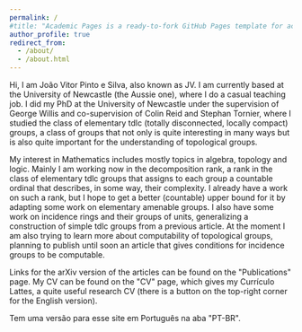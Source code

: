 ```yaml
---
permalink: /
#title: "Academic Pages is a ready-to-fork GitHub Pages template for academic personal websites"
author_profile: true
redirect_from: 
  - /about/
  - /about.html
---
```


Hi, I am João Vitor Pinto e Silva, also known as JV. I am currently based at the University of Newcastle (the Aussie one), where I do a casual teaching job. I did my PhD at the University of Newcastle under the supervision of George Willis and co-supervision of Colin Reid and Stephan Tornier, where I studied the class of elementary tdlc (totally disconnected, locally compact) groups, a class of groups that not only is quite interesting in many ways but is also quite important for the understanding of topological groups. 

My interest in Mathematics includes mostly topics in algebra, topology and logic. Mainly I am working now in the decomposition rank, a rank in the class of elementary tdlc groups that assigns to each group a countable ordinal that describes, in some way, their complexity. I already have a work on such a rank, but I hope to get a better (countable) upper bound for it by adapting some work on elementary amenable groups. I also have some work on incidence rings and their groups of units, generalizing a construction of simple tdlc groups from a previous article. At the moment I am also trying to learn more about computability of topological groups, planning to publish until soon an article that gives conditions for incidence groups to be computable.

Links for the arXiv version of the articles can be found on the "Publications" page. My CV can be found on the "CV" page, which gives my Currículo Lattes, a quite useful research CV (there is a button on the top-right corner for the English version).

Tem uma versão para esse site em Português na aba "PT-BR".
